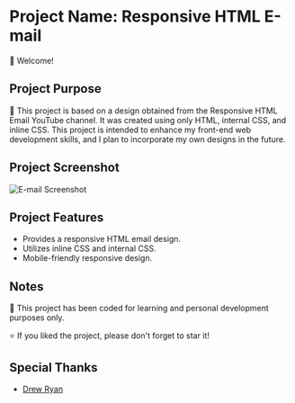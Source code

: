 # Project Name: Responsive HTML E-mail

👋 Welcome!

## Project Purpose

📮 This project is based on a design obtained from the Responsive HTML Email YouTube channel. It was created using only HTML, internal CSS, and inline CSS. This project is intended to enhance my front-end web development skills, and I plan to incorporate my own designs in the future.

## Project Screenshot

![E-mail Screenshot]()

## Project Features

- Provides a responsive HTML email design.
- Utilizes inline CSS and internal CSS.
- Mobile-friendly responsive design.

## Notes

📝 This project has been coded for learning and personal development purposes only.

⭐ If you liked the project, please don't forget to star it!

## Special Thanks

- [Drew Ryan](https://responsivehtmlemail.com/)
